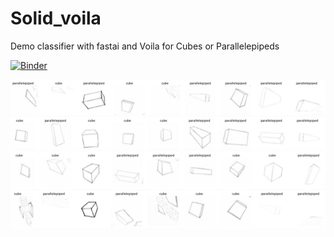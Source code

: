 # Solid_voila

Demo classifier with fastai and Voila for Cubes or Parallelepipeds

[![Binder](https://mybinder.org/badge_logo.svg)](https://mybinder.org/v2/gh/albertotono/deployment/master?urlpath=%2Fvoila%2Frender%2Fsolid.ipynb)

![image](DataAugmentation.JPG)
![image](DataAugmentation1.JPG)
![image](DataAugmentation2.JPG)
![image](DataAugmentation4.JPG)

 
 
